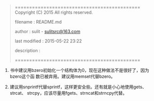 > ============================================
>   Copyright (C) 2015 All rights reserved.
>
>   filename : README.md
>
>   author : sulit - sulitsrc@163.com
>
>   last modified : 2015-05-22 23:22
>
>   description :
>
> ============================================

1. 书中建议用bzero初始化一个结构体为0，现在这种做法不是很好了，因为bzero这个函
数已被弃用。建议用memset代替bzero。

2. 建议用snprintf代替sprintf，这样更安全些。还有就是小心地使用gets、strcat、
strcpy，应该尽量用fgets、strncat和strncpy代替。
